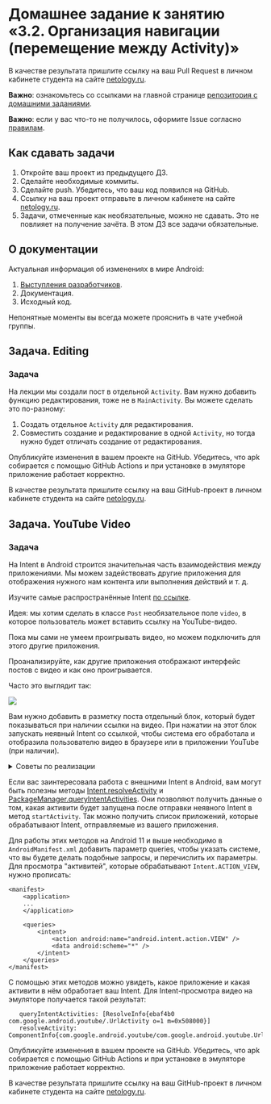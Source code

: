 # Домашнее задание к занятию «3.2. Организация навигации (перемещение между Activity)»

В качестве результата пришлите ссылку на ваш Pull Request в личном кабинете студента на сайте [netology.ru](https://netology.ru).

**Важно**: ознакомьтесь со ссылками на главной странице [репозитория с домашними заданиями](../README.md).

**Важно**: если у вас что-то не получилось, оформите Issue согласно [правилам](../report-requirements.md).

## Как сдавать задачи

1. Откройте ваш проект из предыдущего ДЗ.
1. Сделайте необходимые коммиты.
1. Сделайте push. Убедитесь, что ваш код появился на GitHub.
1. Ссылку на ваш проект отправьте в личном кабинете на сайте [netology.ru](https://netology.ru).
1. Задачи, отмеченные как необязательные, можно не сдавать. Это не повлияет на получение зачёта. В этом ДЗ все задачи обязательные.

## О документации

Актуальная информация об изменениях в мире Android:
1. [Выступления разработчиков](https://www.youtube.com/user/androiddevelopers).
1. Документация.
1. Исходный код.

Непонятные моменты вы всегда можете прояснить в чате учебной группы.

## Задача. Editing

### Задача

На лекции мы создали пост в отдельной `Activity`. Вам нужно добавить функцию редактирования, тоже не в `MainActivity`. Вы можете сделать это по-разному:
1. Создать отдельное `Activity` для редактирования.
1. Совместить создание и редактирование в одной `Activity`, но тогда нужно будет отличать создание от редактирования.

Опубликуйте изменения в вашем проекте на GitHub. Убедитесь, что apk собирается с помощью GitHub Actions и при установке в эмуляторе приложение работает корректно.

В качестве результата пришлите ссылку на ваш GitHub-проект в личном кабинете студента на сайте [netology.ru](https://netology.ru).

## Задача. YouTube Video

### Задача

На Intent в Android строится значительная часть взаимодействия между приложениями. Мы можем задействовать другие приложения для отображения нужного нам контента или выполнения действий и т. д.

Изучите самые распространённые Intent [по ссылке](https://developer.android.com/guide/components/intents-common).

Идея: мы хотим сделать в классе `Post` необязательное поле `video`, в которое пользователь может вставить ссылку на YouTube-видео.

Пока мы сами не умеем проигрывать видео, но можем подключить для этого другие приложения.

Проанализируйте, как другие приложения отображают интерфейс постов с видео и как оно проигрывается.

Часто это выглядит так:

![](pic/video.png)

Вам нужно добавить в разметку поста отдельный блок, который будет показываться при наличии ссылки на видео. При нажатии на этот блок запускать неявный Intent со ссылкой, чтобы система его обработала и отобразила пользователю видео в браузере или в приложении YouTube (при наличии).

<details>
<summary>Советы по реализации</summary>

1. Вместо обложки видео поставьте произвольную картинку-заглушку и кнопку Play.
1. Перехватывайте все клики на кнопке и на обложке: пользователь не обязательно должен попадать в саму кнопку.
1. Для открытия внешнего приложения достаточно:
    * URL вида: `"https://www.youtube.com/watch?v=WhWc3b3KhnY"` или сокращённой версии;
    * передать этот URL в `Uri.parse`: `Intent(Intent.ACTION_VIEW, Uri.parse('url'))`;
    * стартовать Activity с созданным Intent.
</details>

Если вас заинтересовала работа с внешними Intent в Android, вам могут быть полезны методы [Intent.resolveActivity](https://developer.android.com/reference/android/content/Intent#resolveActivity(android.content.pm.PackageManager)) и [PackageManager.queryIntentActivities](https://developer.android.com/reference/android/content/pm/PackageManager#queryIntentActivities(android.content.Intent,%20int)).
Они позволяют получить данные о том, какая активити будет запущена после отправки неявного Intent в метод `startActivity`. Так можно получить список приложений, которые обрабатывают Intent, отправляемые из вашего приложения.
   
Для работы этих методов на Android 11 и выше необходимо в `AndroidManifest.xml` добавить параметр queries, чтобы указать системе, что вы будете делать подобные запросы, и перечислить их параметры.
Для просмотра "активитей", которые обрабатывают `Intent.ACTION_VIEW`, нужно прописать:

```
<manifest>
    <application>
    ...
    </application>

    <queries>
        <intent>
            <action android:name="android.intent.action.VIEW" />
            <data android:scheme="*" />
        </intent>
    </queries>
</manifest>
```
   
С помощью этих методов можно увидеть, какое приложение и какая активити в нём обработает ваш Intent. Для Intent-просмотра видео на эмуляторе получается такой результат:

```
   queryIntentActivities: [ResolveInfo{ebaf4b0 com.google.android.youtube/.UrlActivity o=1 m=0x508000}]
   resolveActivity: ComponentInfo{com.google.android.youtube/com.google.android.youtube.UrlActivity}
```

Опубликуйте изменения в вашем проекте на GitHub. Убедитесь, что apk собирается с помощью GitHub Actions и при установке в эмуляторе приложение работает корректно.

В качестве результата пришлите ссылку на ваш GitHub-проект в личном кабинете студента на сайте [netology.ru](https://netology.ru).
